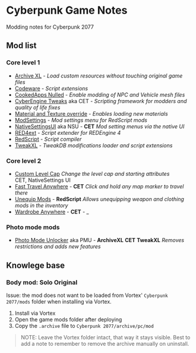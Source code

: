 # Cyberpunk Game Notes

Modding notes for Cyberpunk 2077

## Mod list

### Core level 1

- [Archive XL][] - _Load custom resources without touching original game files_
- [Codeware][] - _Script extensions_
- [CookedApps Nulled][] - _Enable modding of NPC and Vehicle mesh files_
- [CyberEngine Tweaks][] aka CET - _Scripting framework for modders and quality of life fixes_
- [Material and Texture override][] - _Enables loading new materials_
- [ModSettings][] - _Mod settings menu for RedScript mods_
- [NativeSettingsUI][] aka NSU - **CET** _Mod setting menus via the native UI_
- [RED4ext][] - _Script extender for REDEngine 4_
- [RedScript][] - _Script compiler_
- [TweakXL][] - _TweakDB modifications loader and script extensions_

### Core level 2

- [Custom Level Cap][] _Change the level cap and starting attributes_  
  CET, NativeSettings UI
- [Fast Travel Anywhere][] - **CET** _Click and hold any map marker to travel there_
- [Unequip Mods][] - **RedScript** _Allows unequipping weapon and clothing mods in the inventory_
- [Wardrobe Anywhere][] - **CET** - _

### Photo mode mods

- [Photo Mode Unlocker][] aka PMU - **ArchiveXL** **CET** **TweakXL** _Removes restrictions and adds new features_

## Knowlege base

### Body mod: Solo Original

Issue: the mod does not want to be loaded from Vortex' `Cyberpunk 2077/mods` folder when installing via Vortex.

1. Install via Vortex
2. Open the game mods folder after deploying
3. Copy the `.archive` file to `Cyberpunk 2077/archive/pc/mod`

> NOTE: Leave the Vortex folder intact, that way it stays visible.
> Best to add a note to remember to remove the archive manually
> on uninstall.

[Archive XL]: https://www.nexusmods.com/cyberpunk2077/mods/4198
[Codeware]: https://www.nexusmods.com/cyberpunk2077/mods/7780
[CookedApps Nulled]: https://www.nexusmods.com/cyberpunk2077/mods/3051
[CyberEngine Tweaks]: https://www.nexusmods.com/cyberpunk2077/mods/107
[Material and Texture override]: https://www.nexusmods.com/cyberpunk2077/mods/5266
[ModSettings]: https://www.nexusmods.com/cyberpunk2077/mods/4885
[NativeSettingsUI]: https://www.nexusmods.com/cyberpunk2077/mods/3518
[RED4Ext]: https://www.nexusmods.com/cyberpunk2077/mods/2380
[RedScript]: https://www.nexusmods.com/cyberpunk2077/mods/1511
[TweakXL]: https://www.nexusmods.com/cyberpunk2077/mods/4197
[Custom Level Cap]: https://www.nexusmods.com/cyberpunk2077/mods/2909
[Fast Travel Anywhere]: https://www.nexusmods.com/cyberpunk2077/mods/1943
[Photo Mode Unlocker]: https://www.nexusmods.com/cyberpunk2077/mods/4319
[Unequip Mods]: https://www.nexusmods.com/cyberpunk2077/mods/2358
[Wardrobe Anywhere]: https://www.nexusmods.com/cyberpunk2077/mods/5145

